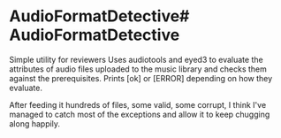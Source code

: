 # AudioFormatDetective# AudioFormatDetective
Simple utility for reviewers
Uses audiotools and eyed3 to evaluate the attributes of audio files uploaded to the music library and checks them against the prerequisites. 
Prints [ok] or [ERROR] depending on how they evaluate. 

After feeding it hundreds of files, some valid, some corrupt, I think I've managed to catch most of the exceptions and allow it to keep chugging along happily.
